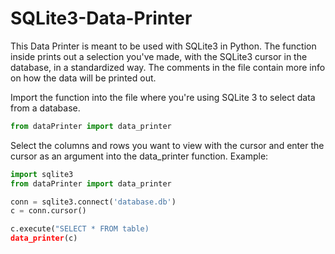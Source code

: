 # SQLite3-Data-Printer

This Data Printer is meant to be used with SQLite3 in Python. 
The function inside prints out a selection you've made, with the SQLite3 cursor in the database, in a standardized way. 
The comments in the file contain more info on how the data will be printed out. 

Import the function into the file where you're using SQLite 3 to select data from a database.

```python
from dataPrinter import data_printer
```

Select the columns and rows you want to view with the cursor and enter the cursor as an argument into the data_printer function. Example:

```python
import sqlite3
from dataPrinter import data_printer

conn = sqlite3.connect('database.db')
c = conn.cursor()

c.execute("SELECT * FROM table)
data_printer(c)
```
